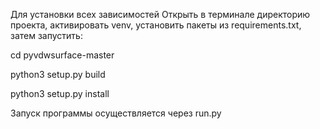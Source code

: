 Для установки всех зависимостей
Открыть в терминале директорию проекта, активировать venv, установить пакеты из requirements.txt, затем запустить:

cd pyvdwsurface-master

python3 setup.py build

python3 setup.py install

Запуск программы осуществляется через run.py
